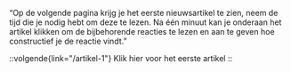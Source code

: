 “Op de volgende pagina krijg je het eerste nieuwsartikel te zien, neem de tijd die je nodig hebt om deze te lezen. Na één minuut kan je onderaan het artikel klikken om de bijbehorende reacties te lezen en aan te geven hoe constructief je de reactie vindt.”

::volgende{link="/artikel-1"}
Klik hier voor het eerste artikel
::

